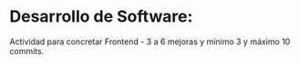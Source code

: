 # Desarrollo de Software:
Actividad para concretar Frontend - 3 a 6 mejoras y mínimo 3 y máximo 10 commits.
